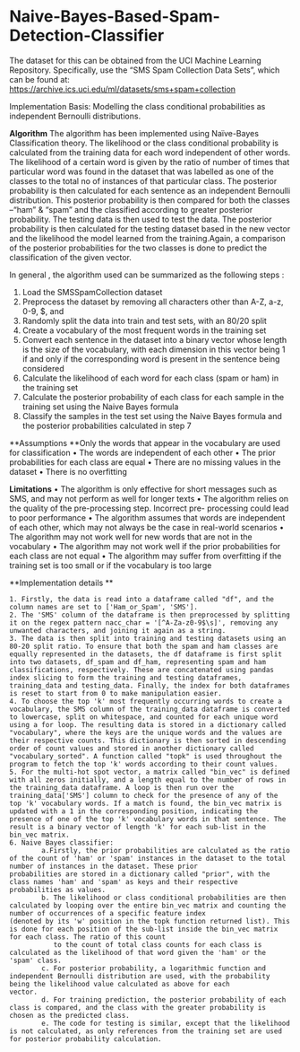 # Naive-Bayes-Based-Spam-Detection-Classifier
The dataset for this can be obtained from the UCI Machine Learning Repository. Specifically, use the “SMS Spam Collection Data Sets”, which can be found at: 
https://archive.ics.uci.edu/ml/datasets/sms+spam+collection

Implementation Basis: Modelling the class conditional probabilities as independent Bernoulli distributions.

**Algorithm**
The algorithm has been implemented using Naïve-Bayes Classification theory. The likelihood or the class conditional probability is calculated from the training data for each word independent of other words.
The likelihood of a certain word is given by the ratio of number of times that particular word was found in the dataset that was labelled as one of the classes to the total no of instances of that particular class.
The posterior probability is then calculated for each sentence as an independent Bernoulli distribution. This posterior probability is then compared for both the classes –“ham” & “spam” and the classified according to greater posterior probability.
The testing data is then used to test the data. The posterior probability is then calculated for the testing dataset based in the new vector and the likelihood the model learned from the training.Again, a comparison of the posterior probabilities for the two classes is done to predict the classification of the given vector.

In general , the algorithm used can be summarized as the following steps :
  1. Load the SMSSpamCollection dataset
  2. Preprocess the dataset by removing all characters other than A-Z, a-z, 0-9, $, and
  3. Randomly split the data into train and test sets, with an 80/20 split
  4. Create a vocabulary of the most frequent words in the training set
  5. Convert each sentence in the dataset into a binary vector whose length is the size of
  the vocabulary, with each dimension in this vector being 1 if and only if the
  corresponding word is present in the sentence being considered
  6. Calculate the likelihood of each word for each class (spam or ham) in the training set
  7. Calculate the posterior probability of each class for each sample in the training set
  using the Naive Bayes formula
  8. Classify the samples in the test set using the Naive Bayes formula and the posterior
  probabilities calculated in step 7

**Assumptions
**Only the words that appear in the vocabulary are used for classification
  • The words are independent of each other
  • The prior probabilities for each class are equal
  • There are no missing values in the dataset
  • There is no overfitting

**Limitations**
  • The algorithm is only effective for short messages such as SMS, and may not perform as well for longer texts
  • The algorithm relies on the quality of the pre-processing step. Incorrect pre- processing could lead to poor performance
  • The algorithm assumes that words are independent of each other, which may not always be the case in real-world scenarios
  • The algorithm may not work well for new words that are not in the vocabulary
  • The algorithm may not work well if the prior probabilities for each class are not equal
  • The algorithm may suffer from overfitting if the training set is too small or if the vocabulary is too large

**Implementation details
**

    1. Firstly, the data is read into a dataframe called "df", and the column names are set to ['Ham_or_Spam', 'SMS'].
    2. The 'SMS' column of the dataframe is then preprocessed by splitting it on the regex pattern nacc_char = '[^A-Za-z0-9$\s]', removing any unwanted characters, and joining it again as a string.
    3. The data is then split into training and testing datasets using an 80-20 split ratio. To ensure that both the spam and ham classes are equally represented in the datasets, the df dataframe is first split into two datasets, df_spam and df_ham, representing spam and ham classifications, respectively. These are concatenated using pandas index slicing to form the training and testing dataframes, training_data and testing_data. Finally, the index for both dataframes is reset to start from 0 to make manipulation easier.
    4. To choose the top 'k' most frequently occurring words to create a vocabulary, the SMS column of the training_data dataframe is converted to lowercase, split on whitespace, and counted for each unique word using a for loop. The resulting data is stored in a dictionary called "vocabulary", where the keys are the unique words and the values are their respective counts. This dictionary is then sorted in descending order of count values and stored in another dictionary called "vocabulary_sorted". A function called "topk" is used throughout the program to fetch the top 'k' words according to their count values.
    5. For the multi-hot spot vector, a matrix called "bin_vec" is defined with all zeros initially, and a length equal to the number of rows in the training_data dataframe. A loop is then run over the training_data['SMS'] column to check for the presence of any of the top 'k' vocabulary words. If a match is found, the bin_vec matrix is updated with a 1 in the corresponding position, indicating the presence of one of the top 'k' vocabulary words in that sentence. The result is a binary vector of length 'k' for each sub-list in the bin_vec matrix.
    6. Naive Bayes classifier:
            a.Firstly, the prior probabilities are calculated as the ratio of the count of 'ham' or 'spam' instances in the dataset to the total number of instances in the dataset. These prior                  probabilities are stored in a dictionary called "prior", with the class names 'ham' and 'spam' as keys and their respective probabilities as values.
            b. The likelihood or class conditional probabilities are then calculated by looping over the entire bin_vec matrix and counting the number of occurrences of a specific feature index                 (denoted by its 'w' position in the topk function returned list). This is done for each position of the sub-list inside the bin_vec matrix for each class. The ratio of this count 
               to the count of total class counts for each class is calculated as the likelihood of that word given the 'ham' or the 'spam' class.
            c. For posterior probability, a logarithmic function and independent Bernoulli distribution are used, with the probability being the likelihood value calculated as above for each                     vector.
            d. For training prediction, the posterior probability of each class is compared, and the class with the greater probability is chosen as the predicted class.
            e. The code for testing is similar, except that the likelihood is not calculated, as only references from the training set are used for posterior probability calculation.
